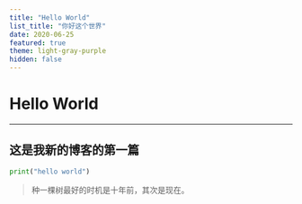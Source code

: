 ```yaml
---
title: "Hello World"
list_title: "你好这个世界"
date: 2020-06-25
featured: true
theme: light-gray-purple
hidden: false
---
```


# Hello World

---

## 这是我新的博客的第一篇
```python
print("hello world")
```
> 种一棵树最好的时机是十年前，其次是现在。
